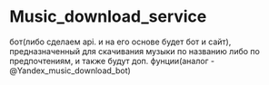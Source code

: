 # Music_download_service

бот(либо сделаем api. и на его основе будет бот и сайт), предназначенный для скачивания музыки по названию либо по предпочтениям, и также будут доп. фунции(аналог - @Yandex_music_download_bot)
